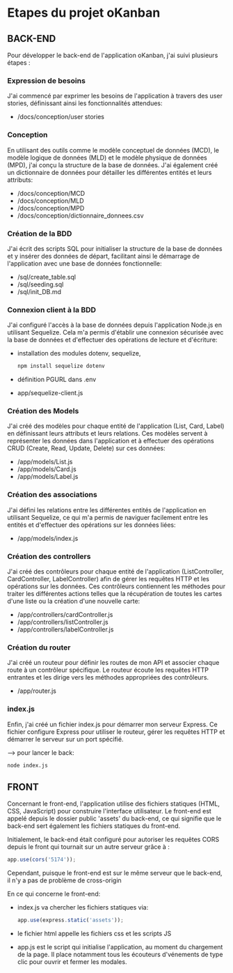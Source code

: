 # Etapes du projet oKanban

## BACK-END

Pour développer le back-end de l'application oKanban, j'ai suivi plusieurs étapes :

### Expression de besoins

J'ai commencé par exprimer les besoins de l'application à travers des user stories, définissant ainsi les fonctionnalités attendues:

- /docs/conception/user stories

### Conception

En utilisant des outils comme le modèle conceptuel de données (MCD), le modèle logique de données (MLD) et le modèle physique de données (MPD), j'ai conçu la structure de la base de données. J'ai également créé un dictionnaire de données pour détailler les différentes entités et leurs attributs:

- /docs/conception/MCD
- /docs/conception/MLD
- /docs/conception/MPD
- /docs/conception/dictionnaire_donnees.csv

### Création de la BDD

J'ai écrit des scripts SQL pour initialiser la structure de la base de données et y insérer des données de départ, facilitant ainsi le démarrage de l'application avec une base de données fonctionnelle:

- /sql/create_table.sql
- /sql/seeding.sql
- /sql/init_DB.md

### Connexion client à la BDD

J'ai configuré l'accès à la base de données depuis l'application Node.js en utilisant Sequelize. Cela m'a permis d'établir une connexion sécurisée avec la base de données et d'effectuer des opérations de lecture et d'écriture:

- installation des modules dotenv, sequelize,
  <!-- pas besoin d'importer pg et pgstore (pour une meilleure sécurité (stockage des sessions utilisateur dans une base de données PostgreSQL plutôt que dans la mémoire du serveur). Sequelize encapsuls les foncionnalités de pg -->
  
  ```bash
  npm install sequelize dotenv
  ```

- définition PGURL dans .env
- app/sequelize-client.js

### Création des Models

J'ai créé des modèles pour chaque entité de l'application (List, Card, Label) en définissant leurs attributs et leurs relations. Ces modèles servent à représenter les données dans l'application et à effectuer des opérations CRUD (Create, Read, Update, Delete) sur ces données:

- /app/models/List.js
- /app/models/Card.js
- /app/models/Label.js

### Création des associations

J'ai défini les relations entre les différentes entités de l'application en utilisant Sequelize, ce qui m'a permis de naviguer facilement entre les entités et d'effectuer des opérations sur les données liées:

- /app/models/index.js

### Création des controllers

J'ai créé des contrôleurs pour chaque entité de l'application (ListController, CardController, LabelController) afin de gérer les requêtes HTTP et les opérations sur les données. Ces contrôleurs contiennent les méthodes pour traiter les différentes actions telles que la récupération de toutes les cartes d'une liste ou la création d'une nouvelle carte:

- /app/controllers/cardController.js
- /app/controllers/listController.js
- /app/controllers/labelController.js
  
### Création du router

J'ai créé un routeur pour définir les routes de mon API et associer chaque route à un contrôleur spécifique. Le routeur écoute les requêtes HTTP entrantes et les dirige vers les méthodes appropriées des contrôleurs.

- /app/router.js

### index.js

Enfin, j'ai créé un fichier index.js pour démarrer mon serveur Express. Ce fichier configure Express pour utiliser le routeur, gérer les requêtes HTTP et démarrer le serveur sur un port spécifié.

--> pour lancer le back:

```bash
node index.js
```

## FRONT

Concernant le front-end, l'application utilise des fichiers statiques (HTML, CSS, JavaScript) pour construire l'interface utilisateur.
Le front-end est appelé depuis le dossier public 'assets' du back-end, ce qui signifie que le back-end sert également les fichiers statiques du front-end.

Initialement, le back-end était configuré pour autoriser les requêtes CORS depuis le front qui tournait sur un autre serveur
grâce à :

```js
app.use(cors('5174'));
```

Cependant, puisque le front-end est sur le même serveur que le back-end, il n'y a pas de problème de cross-origin

En ce qui concerne le front-end:

- index.js va chercher les fichiers statiques via:
  
  ```js
  app.use(express.static('assets'));
  ```

- le fichier html appelle les fichiers css et les scripts JS 

- app.js est le script qui initialise l'application, au moment du chargement de la page. Il place notamment tous les écouteurs d'vénements de type clic pour ouvrir et fermer les modales.
  